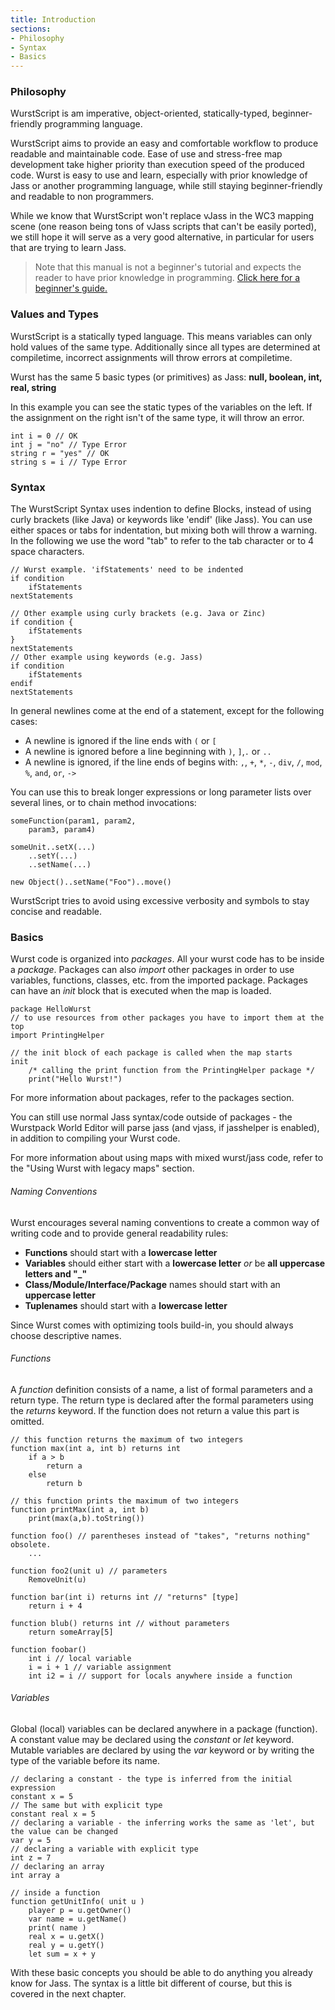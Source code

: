 ```yaml
---
title: Introduction
sections:
- Philosophy
- Syntax
- Basics
---
```


### Philosophy

WurstScript is am imperative, object-oriented, statically-typed, beginner-friendly programming language.

WurstScript aims to provide an easy and comfortable workflow to produce readable and maintainable code.
Ease of use and stress-free map development take higher priority than execution speed of the produced code.
Wurst is easy to use and learn, especially with prior knowledge of Jass or another programming language, while still staying
beginner-friendly and readable to non programmers.

While we know that WurstScript won't replace vJass in the WC3 mapping scene (one reason being tons of vJass scripts that can't be easily ported), we still hope it will  serve as a very good alternative, in particular for users that are trying to learn Jass.

> Note that this manual is not a beginner's tutorial and expects the reader to have prior knowledge in programming. 
[Click here for a beginner's guide.](start.html)

### Values and Types

WurstScript is a statically typed language. This means variables can only hold values of the same type. Additionally since all types are determined at compiletime,
incorrect assignments will throw errors at compiletime.

Wurst has the same 5 basic types (or primitives) as Jass: **null, boolean, int, real, string**

In this example you can see the static types of the variables on the left. If the assignment on the right isn't of the same type, it will throw an error.
```wurst
int i = 0 // OK
int j = "no" // Type Error
string r = "yes" // OK
string s = i // Type Error
```



### Syntax

The WurstScript Syntax uses indention to define Blocks, instead of using curly
brackets (like Java) or keywords like 'endif' (like Jass). You can use either spaces or tabs for indentation, but mixing both will throw a warning.
In the following we use the word "tab" to refer to the tab character or to 4 space characters.

```wurst
// Wurst example. 'ifStatements' need to be indented
if condition
	ifStatements
nextStatements

// Other example using curly brackets (e.g. Java or Zinc)
if condition {
	ifStatements
}
nextStatements
// Other example using keywords (e.g. Jass)
if condition
	ifStatements
endif
nextStatements

```


In general newlines come at the end of a statement, except for the following cases:

- A newline is ignored if the line ends with `(` or `[`
- A newline is ignored before a line beginning with `)`, `]`,`.` or `..`
- A newline is ignored, if the line ends of begins with:
    `,`, `+`, `*`, `-`, `div`, `/`, `mod`, `%`, `and`, `or`, `->`

You can use this to break longer expressions or long parameter lists over several lines, or to chain method invocations:
```wurst
someFunction(param1, param2,
	param3, param4)

someUnit..setX(...)
	..setY(...)
	..setName(...)

new Object()..setName("Foo")..move()
```

WurstScript tries to avoid using excessive verbosity and symbols to stay concise and readable.


### Basics

Wurst code is organized into _packages_. All your wurst code has to be inside a _package_.
Packages can also _import_ other packages in order to use variables, functions, classes, etc. from the imported package.
Packages can have an _init_ block that is executed when the map is loaded.

```wurst
package HelloWurst
// to use resources from other packages you have to import them at the top
import PrintingHelper

// the init block of each package is called when the map starts
init
	/* calling the print function from the PrintingHelper package */
	print("Hello Wurst!")
```

For more information about packages, refer to the packages section.

You can still use normal Jass syntax/code outside of packages - the Wurstpack World Editor will parse jass (and vjass, if jasshelper is enabled), in addition to compiling your Wurst code.

For more information about using maps with mixed wurst/jass code, refer to the "Using Wurst with legacy maps" section.

###### Naming Conventions

Wurst encourages several naming conventions to create a common way of writing code and to provide general readability rules:

-  **Functions** should start with a **lowercase letter**
-  **Variables** should either start with a **lowercase letter** *or* be **all uppercase letters and "_"**
-  **Class/Module/Interface/Package** names should start with an **uppercase letter**
-  **Tuplenames** should start with a **lowercase letter**

Since Wurst comes with optimizing tools build-in, you should always choose descriptive names.



###### Functions

A _function_ definition consists of a name, a list of formal parameters and a return
type. The return type is declared after the formal parameters using the _returns_ keyword.
If the function does not return a value this part is omitted.
```wurst
// this function returns the maximum of two integers
function max(int a, int b) returns int
	if a > b
		return a
	else
		return b

// this function prints the maximum of two integers
function printMax(int a, int b)
	print(max(a,b).toString())

function foo() // parentheses instead of "takes", "returns nothing" obsolete.
	...

function foo2(unit u) // parameters
	RemoveUnit(u)

function bar(int i) returns int // "returns" [type]
	return i + 4

function blub() returns int // without parameters
	return someArray[5]

function foobar()
	int i // local variable
	i = i + 1 // variable assignment
	int i2 = i // support for locals anywhere inside a function
```

###### Variables

Global (local) variables can be declared anywhere in a package (function).
A constant value may be declared using the _constant_ or _let_ keyword.
Mutable variables are declared by using the _var_ keyword or by writing the type of the variable before its name.
```wurst
// declaring a constant - the type is inferred from the initial expression
constant x = 5
// The same but with explicit type
constant real x = 5
// declaring a variable - the inferring works the same as 'let', but the value can be changed
var y = 5
// declaring a variable with explicit type
int z = 7
// declaring an array
int array a

// inside a function
function getUnitInfo( unit u )
	player p = u.getOwner()
	var name = u.getName()
	print( name )
	real x = u.getX()
	real y = u.getY()
	let sum = x + y
```

With these basic concepts you should be able to do anything you already know for Jass.
The syntax is a little bit different of course, but this is covered in the next chapter.
